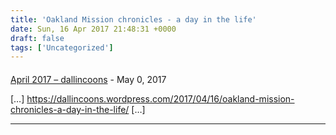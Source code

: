 ```yaml
---
title: 'Oakland Mission chronicles - a day in the life'
date: Sun, 16 Apr 2017 21:48:31 +0000
draft: false
tags: ['Uncategorized']
---
```



#### 
[April 2017 &#8211; dallincoons](https://dallincoons.wordpress.com/2017/05/07/april-2017/ "") - <time datetime="2017-05-07 16:43:51">May 0, 2017</time>

\[…\] https://dallincoons.wordpress.com/2017/04/16/oakland-mission-chronicles-a-day-in-the-life/ \[…\]
<hr />
